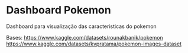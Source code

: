# Dashboard Pokemon
 Dashboard para visualização das caracteristicas do pokemon

Bases:
https://www.kaggle.com/datasets/rounakbanik/pokemon
https://www.kaggle.com/datasets/kvpratama/pokemon-images-dataset